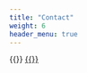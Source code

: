 ```yaml
---
title: "Contact"
weight: 6
header_menu: true
---
```


{{<icon class="fa fa-envelope">}}&nbsp;[{{<email>}}](mailto:{{<email>}})